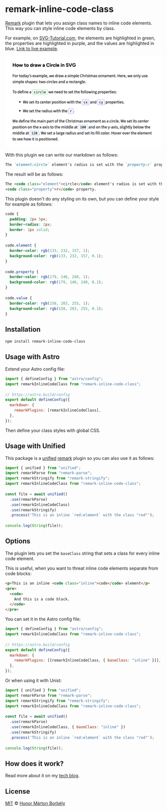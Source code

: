 # remark-inline-code-class

[Remark](https://github.com/remarkjs/remark) plugin that lets you assign class names to inline code elements. This way you can style inline code elements by class.

For example, on [SVG-Tutorial.com](https://svg-tutorial.com/), the elements are highlighted in green, the properties are highlighted in purple, and the values are highlighted in blue. [Link to live example](https://svg-tutorial.com/svg/basic-shapes#how-to-draw-a-circle-in-svg).

[![example image](https://github.com/HunorMarton/remark-inline-code-class/raw/main/example.png)](https://svg-tutorial.com/svg/basic-shapes#how-to-draw-a-circle-in-svg)

With this plugin we can write our markdown as follows:

```markdown
The `element:circle` element's radius is set with the `property:r` property.
```

The result will be as follows:

```html
The <code class="element">circle</code> element's radius is set with the
<code class="property">r</code> property.
```

This plugin doesn't do any styling on its own, but you can define your style for example as follows:

```css
code {
  padding: 2px 5px;
  border-radius: 2px;
  border: 1px solid;
}

code.element {
  border-color: rgb(133, 232, 157, 1);
  background-color: rgb(133, 232, 157, 0.1);
}

code.property {
  border-color: rgb(179, 146, 240, 1);
  background-color: rgb(179, 146, 240, 0.1);
}

code.value {
  border-color: rgb(158, 203, 255, 1);
  background-color: rgb(158, 203, 255, 0.1);
}
```

## Installation

```sh
npm install remark-inline-code-class
```

## Usage with Astro

Extend your Astro config file:

```js
import { defineConfig } from "astro/config";
import remarkInlineCodeClass from "remark-inline-code-class";

// https://astro.build/config
export default defineConfig({
  markdown: {
    remarkPlugins: [remarkInlineCodeClass],
  },
});
```

Then define your class styles with global CSS.

## Usage with Unified

This package is a [unified](https://github.com/unifiedjs/unified) [remark](https://github.com/remarkjs/remark) plugin so you can also use it as follows:

```js
import { unified } from "unified";
import remarkParse from "remark-parse";
import remarkStringify from "remark-stringify";
import remarkInlineCodeClass from "remark-inline-code-class";

const file = await unified()
  .use(remarkParse)
  .use(remarkInlineCodeClass)
  .use(remarkStringify)
  .process('This is an inline `red:element` with the class "red"');

console.log(String(file));
```

## Options

The plugin lets you set the `baseClass` string that sets a class for every inline code element.

This is useful, when you want to threat inline code elements separate from code blocks:

```html
<p>This is an inline <code class="inline">code</code> element</p>
<pre>
  <code>
    And this is a code block.
  </code>
</pre>
```

You can set it in the Astro config file:

```js "separator"
import { defineConfig } from "astro/config";
import remarkInlineCodeClass from "remark-inline-code-class";

// https://astro.build/config
export default defineConfig({
  markdown: {
    remarkPlugins: [[remarkInlineCodeClass, { baseClass: "inline" }]],
  },
});
```

Or when using it with Unist:

```js
import { unified } from "unified";
import remarkParse from "remark-parse";
import remarkStringify from "remark-stringify";
import remarkInlineCodeClass from "remark-inline-code-class";

const file = await unified()
  .use(remarkParse)
  .use(remarkInlineCodeClass, { baseClass: "inline" })
  .use(remarkStringify)
  .process('This is an inline `red:element` with the class "red"');

console.log(String(file));
```

## How does it work?

Read more about it on my [tech blog](https://hunormarton.com/blog/remark-inline-code-class).

## License

[MIT](LICENSE) © [Hunor Márton Borbély](https://hunormarton.com/)
